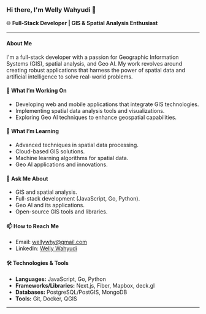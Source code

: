 ### Hi there, I'm Welly Wahyudi 👋

🌐 **Full-Stack Developer | GIS & Spatial Analysis Enthusiast**

---

#### About Me

I'm a full-stack developer with a passion for Geographic Information Systems (GIS), spatial analysis, and Geo AI. My work revolves around creating robust applications that harness the power of spatial data and artificial intelligence to solve real-world problems.

#### 🔭 What I’m Working On

- Developing web and mobile applications that integrate GIS technologies.
- Implementing spatial data analysis tools and visualizations.
- Exploring Geo AI techniques to enhance geospatial capabilities.

#### 🌱 What I’m Learning

- Advanced techniques in spatial data processing.
- Cloud-based GIS solutions.
- Machine learning algorithms for spatial data.
- Geo AI applications and innovations.

#### 💬 Ask Me About

- GIS and spatial analysis.
- Full-stack development (JavaScript, Go, Python).
- Geo AI and its applications.
- Open-source GIS tools and libraries.

#### 📫 How to Reach Me

- Email: [wellywhy@gmail.com](mailto:wellywhy@gmail.com)
- LinkedIn: [Welly Wahyudi](https://www.linkedin.com/in/welly-wahyudi-424a9459/)

#### 🛠️ Technologies & Tools

- **Languages:** JavaScript, Go, Python
- **Frameworks/Libraries:** Next.js, Fiber, Mapbox, deck.gl
- **Databases:** PostgreSQL/PostGIS, MongoDB
- **Tools:** Git, Docker, QGIS

---
